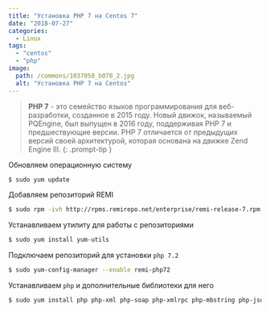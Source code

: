 ```yaml
---
title: "Установка PHP 7 на Centos 7"
date: "2018-07-27"
categories: 
  - Linux
tags: 
  - "centos"
  - "php"
image:
  path: /commons/1037058_b070_2.jpg
  alt: "Установка PHP 7 на Centos"
---
```


> **PHP 7** - это семейство языков программирования для веб-разработки, созданное в 2015 году. Новый движок, называемый PQEngine, был выпущен в 2016 году, поддерживая PHP 7 и предшествующие версии. PHP 7 отличается от предыдущих версий своей архитектурой, которая основана на движке Zend Engine III. 
{: .prompt-tip }

Обновляем операционную систему

```sh
$ sudo yum update
```

Добавляем репозиторий REMI

```sh
$ sudo rpm -ivh http://rpms.remirepo.net/enterprise/remi-release-7.rpm
```

Устанавливаем утилиту для работы с репозиториями

```sh
$ sudo yum install yum-utils
```

Подключаем репозиторий для установки `php 7.2`

```sh
$ sudo yum-config-manager --enable remi-php72
```

Устанавливаем `php` и дополнительные библиотеки для него

```sh
$ sudo yum install php php-xml php-soap php-xmlrpc php-mbstring php-json php-gd php-mcrypt php-common php-devel php-fpm php-pdo php-mysqlnd php-imap php-embedded php-ldap php-odbc curl curl-devel
```

